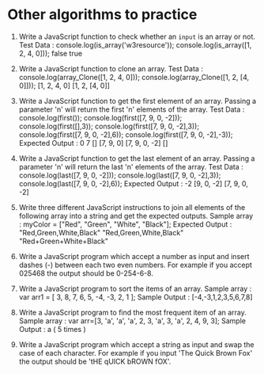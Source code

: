 # Other algorithms to practice

1. Write a JavaScript function to check whether an `input` is an array or not.
   Test Data :
   console.log(is_array('w3resource'));
   console.log(is_array([1, 2, 4, 0]));
   false
   true

2. Write a JavaScript function to clone an array.
   Test Data :
   console.log(array_Clone([1, 2, 4, 0]));
   console.log(array_Clone([1, 2, [4, 0]]));
   [1, 2, 4, 0]
   [1, 2, [4, 0]]

3. Write a JavaScript function to get the first element of an array. Passing a parameter 'n' will return the first 'n' elements of the array.
   Test Data :
   console.log(first());
   console.log(first([7, 9, 0, -2]));
   console.log(first([],3));
   console.log(first([7, 9, 0, -2],3));
   console.log(first([7, 9, 0, -2],6));
   console.log(first([7, 9, 0, -2],-3));
   Expected Output :
   0
   7
   []
   [7, 9, 0]
   [7, 9, 0, -2]
   []

4. Write a JavaScript function to get the last element of an array. Passing a parameter 'n' will return the last 'n' elements of the array.
   Test Data :
   console.log(last([7, 9, 0, -2]));
   console.log(last([7, 9, 0, -2],3));
   console.log(last([7, 9, 0, -2],6));
   Expected Output :
   -2
   [9, 0, -2]
   [7, 9, 0, -2]

5. Write three different JavaScript instructions to join all elements of the following array into a string and get the expected outputs.
   Sample array : myColor = ["Red", "Green", "White", "Black"];
   Expected Output :
   "Red,Green,White,Black"
   "Red,Green,White,Black"
   "Red+Green+White+Black"

6. Write a JavaScript program which accept a number as input and insert dashes (-) between each two even numbers. For example if you accept 025468 the output should be 0-254-6-8.

7. Write a JavaScript program to sort the items of an array.
   Sample array : var arr1 = [ 3, 8, 7, 6, 5, -4, -3, 2, 1 ];
   Sample Output : [-4,-3,1,2,3,5,6,7,8]

8. Write a JavaScript program to find the most frequent item of an array.
   Sample array : var arr=[3, 'a', 'a', 'a', 2, 3, 'a', 3, 'a', 2, 4, 9, 3];
   Sample Output : a ( 5 times )

9. Write a JavaScript program which accept a string as input and swap the case of each character. For example if you input 'The Quick Brown Fox' the output should be 'tHE qUICK bROWN fOX'.
